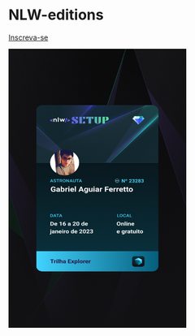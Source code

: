 # NLW-editions
 

<div float="rigth" >
    <a href="https://nlw.rocketseat.com.br/convite/gabriel-23283">Inscreva-se</a>
</div>


<p float="left">
  <img src="./2023/images/nlw-setup-explorer-ticket-2023.jpg" width="350" height="550">
</p>

